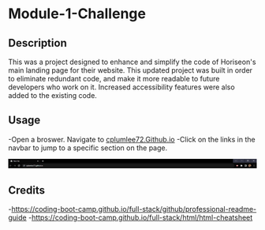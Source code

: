 # Module-1-Challenge

## Description

This was a project designed to enhance and simplify the code of Horiseon's main landing page for their website. This updated project was built in order to eliminate redundant code, and make it more readable to future developers who work on it. Increased accessibility features were also added to the existing code. 


## Usage

-Open a broswer. Navigate to [cplumlee72.Github.io](cplumlee72.Github.io) 
-Click on the links in the navbar to jump to a specific section on the page. 

![image of correct url](/Develop/assets/images/READMEss.PNG)

## Credits
-https://coding-boot-camp.github.io/full-stack/github/professional-readme-guide
-https://coding-boot-camp.github.io/full-stack/html/html-cheatsheet
